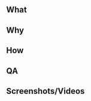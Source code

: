 ## What

<!-- link to trello or explain what it's about -->

## Why

<!-- always great if you can practice writing why something is needed, even just in a few words ;-) -->

## How

<!-- ideally, we know what to do even before writing the code. this allows to explain the approach -->

## QA

<!-- list steps you take to verify: a) this works, b) this doesn't affect the rest of the system -->

## Screenshots/Videos

<!-- take a minute to capture a screenshot or record a 2min Loom video to share instantly, or drag a quicktime recording into the PR -->

